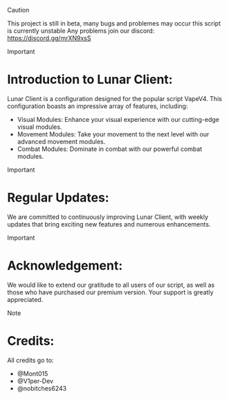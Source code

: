 > [!CAUTION]
> This project is still in beta, many bugs and problemes may occur this script is currently unstable
> Any problems join our discord: https://discord.gg/mrXN9xsS

> [!IMPORTANT]
  
# Introduction to Lunar Client:

Lunar Client is a configuration designed for the popular script VapeV4. This configuration boasts an impressive array of features, including:

- Visual Modules: Enhance your visual experience with our cutting-edge visual modules.
- Movement Modules: Take your movement to the next level with our advanced movement modules.
- Combat Modules: Dominate in combat with our powerful combat modules.

> [!IMPORTANT]
  
# Regular Updates:

We are committed to continuously improving Lunar Client, with weekly updates that bring exciting new features and numerous enhancements.

> [!IMPORTANT] 
 
# Acknowledgement:

We would like to extend our gratitude to all users of our script, as well as those who have purchased our premium version. Your support is greatly appreciated.

> [!NOTE]

# Credits:

All credits go to:

- @Mont015
- @V1per-Dev
- @nobitches6243



